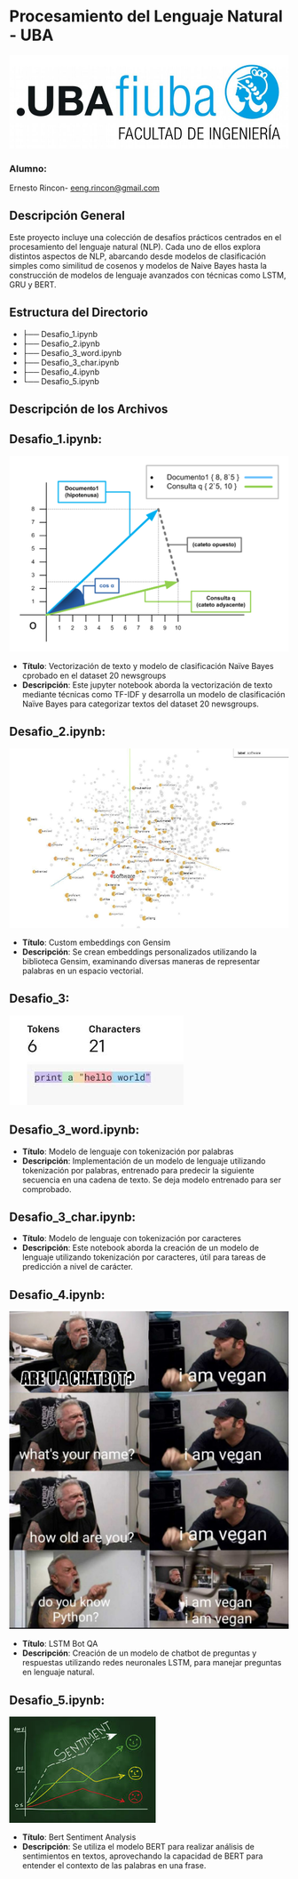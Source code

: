 # Procesamiento del Lenguaje Natural - UBA

![Logo FIUBA](https://github.com/hernancontigiani/ceia_memorias_especializacion/raw/master/Figures/logoFIUBA.jpg)

### Alumno:
Ernesto Rincon- eeng.rincon@gmail.com 

## Descripción General

Este proyecto incluye una colección de desafíos prácticos centrados en el procesamiento del lenguaje natural (NLP). Cada uno de ellos explora distintos aspectos de NLP, abarcando desde modelos de clasificación simples como similitud de cosenos y modelos de Naive Bayes hasta la construcción de modelos de lenguaje avanzados con técnicas como LSTM, GRU y BERT.

## Estructura del Directorio

- ├── Desafio_1.ipynb
- ├── Desafio_2.ipynb
- ├── Desafio_3_word.ipynb
- ├── Desafio_3_char.ipynb
- ├── Desafio_4.ipynb
- └── Desafio_5.ipynb


## Descripción de los Archivos

## **Desafio_1.ipynb**: 
![Cosine similarity](./assets/figura12_vectorial.png)
  - **Título**: Vectorización de texto y modelo de clasificación Naïve Bayes cprobado en el dataset 20 newsgroups
  - **Descripción**: Este jupyter notebook aborda la vectorización de texto mediante técnicas como TF-IDF y desarrolla un modelo de clasificación Naïve Bayes para categorizar textos del dataset 20 newsgroups.

## **Desafio_2.ipynb**:
![Word embeddings](./assets/embeddings.jpg)
  - **Título**: Custom embeddings con Gensim
  - **Descripción**: Se crean embeddings personalizados utilizando la biblioteca Gensim, examinando diversas maneras de representar palabras en un espacio vectorial.

## **Desafio_3**:
![Tokenization](./assets/tokens.jpeg)
## **Desafio_3_word.ipynb**:
  - **Título**: Modelo de lenguaje con tokenización por palabras
  - **Descripción**: Implementación de un modelo de lenguaje utilizando tokenización por palabras, entrenado para predecir la siguiente secuencia en una cadena de texto. Se deja modelo entrenado para ser comprobado.

## **Desafio_3_char.ipynb**:
  - **Título**: Modelo de lenguaje con tokenización por caracteres
  - **Descripción**: Este notebook aborda la creación de un modelo de lenguaje utilizando tokenización por caracteres, útil para tareas de predicción a nivel de carácter.

## **Desafio_4.ipynb**:
![Chatbot](./assets/chatbot.png)
  - **Título**: LSTM Bot QA
  - **Descripción**: Creación de un modelo de chatbot de preguntas y respuestas utilizando redes neuronales LSTM, para manejar preguntas en lenguaje natural.

## **Desafio_5.ipynb**:
![Sentiment analysis](./assets/sentiment-analysis.jpeg)
  - **Título**: Bert Sentiment Analysis
  - **Descripción**: Se utiliza el modelo BERT para realizar análisis de sentimientos en textos, aprovechando la capacidad de BERT para entender el contexto de las palabras en una frase.


